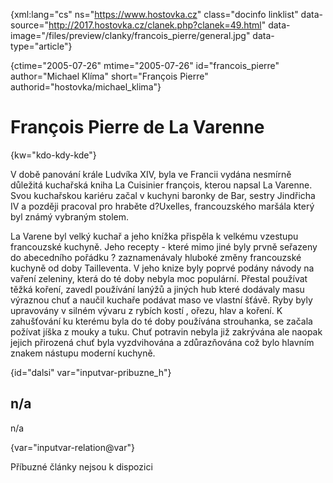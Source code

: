 
{xml:lang="cs" ns="https://www.hostovka.cz" class="docinfo linklist" data-source="http://2017.hostovka.cz/clanek.php?clanek=49.html" data-image="/files/preview/clanky/francois_pierre/general.jpg" data-type="article"}

{ctime="2005-07-26" mtime="2005-07-26" id="francois\_pierre" author="Michael Klíma" short="François Pierre" authorid="hostovka/michael\_klima"}

# François Pierre de La Varenne

<!-- generated attribute kw by user_udpatekw.sh on 2020-05-07, do not edit -->

{kw="kdo-kdy-kde"}

V době panování krále Ludvíka XIV, byla ve Francii vydána nesmírně důležitá kuchařská kniha La Cuisinier françois, kterou napsal La Varenne. Svou kuchařskou kariéru začal v kuchyni baronky de Bar, sestry Jindřicha IV a později pracoval pro hraběte d?Uxelles, francouzského maršála který byl známý vybraným stolem.

La Varene byl velký kuchař a jeho knížka přispěla k velkému vzestupu francouzské kuchyně. Jeho recepty - které mimo jiné byly prvně seřazeny do abecedního pořádku ? zaznamenávaly hluboké změny francouzské kuchyně od doby Tailleventa. V jeho knize byly poprvé podány návody na vaření zeleniny, která do té doby nebyla moc populární. Přestal používat těžká koření, zavedl používání lanýžů a jiných hub které dodávaly masu výraznou chuť a naučil kuchaře podávat maso ve vlastní šťávě. Ryby byly upravovány v silném vývaru z rybích kostí , ořezu, hlav a koření. K zahušťování ku kterému byla do té doby používána strouhanka, se začala požívat jíška z mouky a tuku. Chuť potravin nebyla již zakrývána ale naopak jejich přirozená chuť byla vyzdvihována a zdůrazňována což bylo hlavním znakem nástupu moderní kuchyně.

{id="dalsi" var="inputvar-pribuzne_h"}

## n/a

n/a

{var="inputvar-relation@var"}

Příbuzné články nejsou k dispozici

